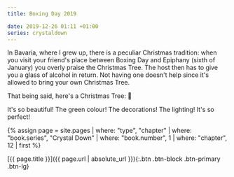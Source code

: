 ```yaml
---
title: Boxing Day 2019

date: 2019-12-26 01:11 +01:00
series: crystaldown
---
```

In Bavaria, where I grew up, there is a peculiar Christmas tradition: when you visit your friend's place between Boxing Day and Epiphany (sixth of January) you overly praise the Christmas Tree.
The host then has to give you a glass of alcohol in return.
Not having one doesn't help since it's allowed to bring your own Christmas Tree.

That being said, here's a Christmas Tree: 🎄

It's so beautiful!
The green colour!
The decorations!
The lighting!
It's so perfect!

{% assign page = site.pages
  | where: "type", "chapter"
  | where: "book.series", "Crystal Down"
  | where: "book.number", 1
  | where: "chapter", 12
  | first %}

[{{ page.title }}]({{ page.url | absolute_url }}){:.btn .btn-block .btn-primary .btn-lg}
<!--more-->
